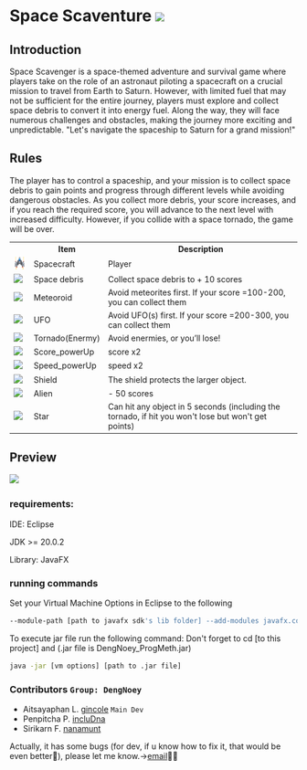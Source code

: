# Space Scaventure <img src="https://github.com/user-attachments/assets/84506eb9-1eda-4822-b45c-4e292880a4fe" width="35px">

## Introduction
Space Scavenger is a space-themed adventure and survival game where players take on the role of an astronaut piloting a spacecraft on a crucial mission to travel from Earth to Saturn. However, with limited fuel that may not be sufficient for the entire journey, players must explore and collect space debris to convert it into energy fuel. Along the way, they will face numerous challenges and obstacles, making the journey more exciting and unpredictable.
"Let's navigate the spaceship to Saturn for a grand mission!"

## Rules
The player has to control a spaceship, and your mission is to collect space debris to gain points and progress through different levels while avoiding dangerous obstacles. As you collect more debris, your score increases, and if you reach the required score, you will advance to the next level with increased difficulty. However, if you collide with a space tornado, the game will be over.

<table>
    <tr>
      <th colspan="2"></th>
      <th colspan="8">Item</th>
     <th colspan="11">Description</th>
    </tr>
  <tr>
  <td colspan="2"><img src="https://github.com/incluDna/Space_Scavenger_Game/blob/9f7f1a9dcbca5842c71e36a31ce5633864c01085/res/image_object_spacecraft.png" width="28px">
</td>
  <td colspan="8">Spacecraft</td>
  <td colspan="11">Player</td>
    </tr>
 <tr>
  <td colspan="2"><img src="https://github.com/user-attachments/assets/39169974-ef4a-48b5-b55d-52ffd76319ba" width="28px">
</td>
  <td colspan="8">Space debris</td>
  <td colspan="11">Collect space debris to + 10 scores</td>
    </tr>
 <tr>
  <td colspan="2"><img src="https://github.com/user-attachments/assets/a7018940-d3b4-46cc-8360-5f8f100ffd01" width="28px">
</td>
   <td colspan="8">Meteoroid</td>
      <td colspan="11">Avoid meteorites first. If your score =100-200, you can collect them</td>
    </tr>
    <tr>
      <td colspan="2"><img src="https://github.com/user-attachments/assets/32a3472b-0444-4e0d-b7c0-d53d333fb636" width="28px">
</td>
   <td colspan="8">UFO</td>
      <td colspan="11">Avoid UFO(s) first. If your score =200-300, you can collect them</td>
    </tr>
    <tr>
      <td colspan="2"><img src="https://github.com/user-attachments/assets/979d819b-0f1e-4c21-906c-e771043f184e" width="28px">
</td>
  <td colspan="8">Tornado(Enermy)</td>
      <td colspan="11">Avoid enermies, or you’ll lose!</td>
    </tr>
  <tr>
    <td colspan="2"><img src="https://github.com/user-attachments/assets/966060d8-2979-4adc-9129-a5ec10029030" width="28px">
</td>
 <td colspan="8">Score_powerUp</td>
      <td colspan="11">score x2</td>
    </tr>
    <tr>
      <td colspan="2"><img src="https://github.com/user-attachments/assets/ab562875-4f84-4edf-86b3-1ca1af8b405f" width="28px">
</td>
  <td colspan="8">Speed_powerUp</td>
      <td colspan="11">speed x2</td>
    </tr>
    <tr>
      <td colspan="2"><img src="https://github.com/user-attachments/assets/353ee1c3-4295-41f8-8c52-75a0de7411b5" width="28px">
</td>
  <td colspan="8">Shield</td>
      <td colspan="11">The shield protects the larger object.</td>
    </tr>
    <tr>
      <td colspan="2"><img src="https://github.com/user-attachments/assets/c25ef155-74b0-4172-80b7-996b6baff03e" width="28px">
</td>
 <td colspan="8">Alien</td>
      <td colspan="11">- 50 scores</td>
    </tr>
    <tr>
      <td colspan="2"><img src="https://github.com/user-attachments/assets/21ec0ade-1568-483d-af1a-2eac0888e3ae" width="28px">
</td>
  <td colspan="8">Star</td>
      <td colspan="11">Can hit any object in 5 seconds (including the tornado, if hit you won't lose but won't get points)</td>
    </tr>
</table>

## Preview

<img src="https://github.com/incluDna/ProgMeth/blob/9e16ff099f587f730047e99ca9895820014c76f5/spaceScavenger_preview.gif">

### requirements:

IDE: Eclipse

JDK >= 20.0.2

Library: JavaFX

### running commands
Set your Virtual Machine Options in Eclipse to the following

```bash
--module-path [path to javafx sdk's lib folder] --add-modules javafx.controls,javafx.fxml,javafx.graphics,javafx.media
```
To execute jar file run the following command: Don't forget to cd [to this project] and (.jar file is DengNoey_ProgMeth.jar)

```bash
java -jar [vm options] [path to .jar file]
```

### Contributors `Group: DengNoey`
- Aitsayaphan L. [gincole](https://github.com/gincole) `Main Dev`
- Penpitcha P. [incluDna](https://github.com/incluDna) 
- Sirikarn F. [nanamunt](https://github.com/nanamunt)

Actually, it has some bugs (for dev, if u know how to fix it, that would be even better🥹), please let me know.->[email](mailto:6733185821@student.chula.ac.th)🙇‍♀️

